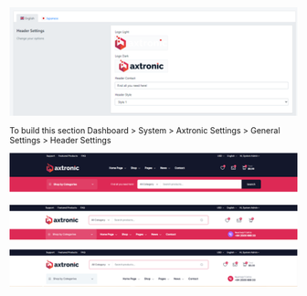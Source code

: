 ![](/assets/images/header-settings-1/a86d442731a80c4b2687549929d60e7e.png)

To build this section Dashboard &gt; System &gt; Axtronic Settings &gt; General Settings &gt; Header Settings

![](/assets/images/header-settings-1/a8a15d210d84d3fccaa5eee5e29fb2c9.png)

![](/assets/images/header-settings-1/41658a6eeaa94920361dc21c2de8972f.png)

![](/assets/images/header-settings-1/86bb33a34eddd6d5ab3f45597d35e0a9.png)
